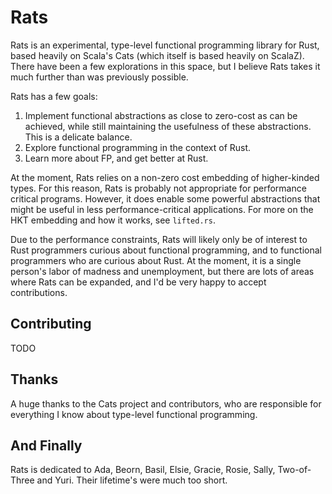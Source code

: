 # Rats

Rats is an experimental, type-level functional programming library for Rust,
based heavily on Scala's Cats (which itself is based heavily on ScalaZ). There have been a few explorations in this space,
but I believe Rats takes it much further than was previously possible.

Rats has a few goals: 

1. Implement functional abstractions as close to zero-cost as can be achieved, while still maintaining the usefulness 
of these abstractions. This is a delicate balance.
2. Explore functional programming in the context of Rust. 
3. Learn more about FP, and get better at Rust.

At the moment, Rats relies on a non-zero cost embedding of higher-kinded types. For this reason, Rats is probably not 
appropriate for performance critical programs. However, it does enable some powerful abstractions that might be useful
in less performance-critical applications. For more on the HKT embedding and how it works, see `lifted.rs`.

Due to the performance constraints, Rats will likely only be of interest to Rust programmers curious about functional 
programming, and to functional programmers who are curious about Rust. At the moment, it is a single person's labor of 
madness and unemployment, but there are lots of areas where Rats can be expanded, and I'd be very happy to accept 
contributions. 


## Contributing

TODO

## Thanks

A huge thanks to the Cats project and contributors, who are responsible for everything I know about type-level
functional programming. 

## And Finally

Rats is dedicated to Ada, Beorn, Basil, Elsie, Gracie, Rosie, Sally, Two-of-Three and Yuri. Their lifetime's were 
much too short.

